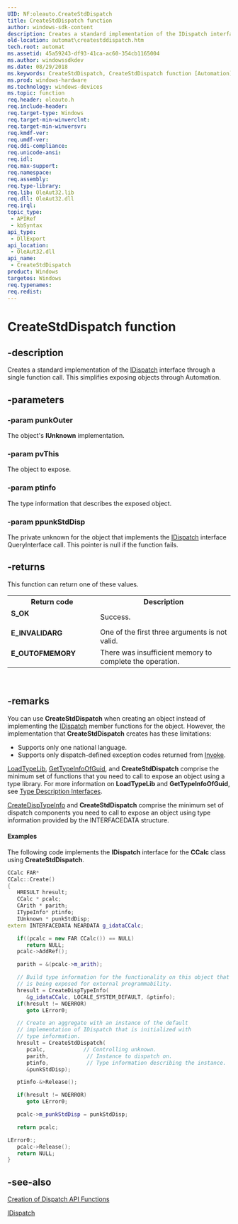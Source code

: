 ```yaml
---
UID: NF:oleauto.CreateStdDispatch
title: CreateStdDispatch function
author: windows-sdk-content
description: Creates a standard implementation of the IDispatch interface through a single function call. This simplifies exposing objects through Automation.
old-location: automat\createstddispatch.htm
tech.root: automat
ms.assetid: 45a59243-df93-41ca-ac60-354cb1165004
ms.author: windowssdkdev
ms.date: 08/29/2018
ms.keywords: CreateStdDispatch, CreateStdDispatch function [Automation], _oa96_CreateStdDispatch, automat.createstddispatch, oleauto/CreateStdDispatch
ms.prod: windows-hardware
ms.technology: windows-devices
ms.topic: function
req.header: oleauto.h
req.include-header: 
req.target-type: Windows
req.target-min-winverclnt: 
req.target-min-winversvr: 
req.kmdf-ver: 
req.umdf-ver: 
req.ddi-compliance: 
req.unicode-ansi: 
req.idl: 
req.max-support: 
req.namespace: 
req.assembly: 
req.type-library: 
req.lib: OleAut32.lib
req.dll: OleAut32.dll
req.irql: 
topic_type:
 - APIRef
 - kbSyntax
api_type:
 - DllExport
api_location:
 - OleAut32.dll
api_name:
 - CreateStdDispatch
product: Windows
targetos: Windows
req.typenames: 
req.redist: 
---
```


# CreateStdDispatch function


## -description


Creates a standard implementation of the <a href="https://msdn.microsoft.com/ebbff4bc-36b2-4861-9efa-ffa45e013eb5">IDispatch</a> interface through a single function call. This simplifies exposing objects through Automation.


## -parameters




### -param punkOuter

The object's <b>IUnknown</b> implementation.




### -param pvThis

The object to expose.


### -param ptinfo

The type information that describes the exposed object.



### -param ppunkStdDisp

The private unknown for the object that implements the <a href="https://msdn.microsoft.com/ebbff4bc-36b2-4861-9efa-ffa45e013eb5">IDispatch</a> interface QueryInterface call. This pointer is null if the function fails.


## -returns



This function can return one of these values.

<table>
<tr>
<th>Return code</th>
<th>Description</th>
</tr>
<tr>
<td width="40%">
<dl>
<dt><b>S_OK
</b></dt>
</dl>
</td>
<td width="60%">
Success.

</td>
</tr>
<tr>
<td width="40%">
<dl>
<dt><b>E_INVALIDARG
</b></dt>
</dl>
</td>
<td width="60%">
One of the first three arguments is not valid.

</td>
</tr>
<tr>
<td width="40%">
<dl>
<dt><b>E_OUTOFMEMORY
</b></dt>
</dl>
</td>
<td width="60%">
There was insufficient memory to complete the operation.

</td>
</tr>
</table>
 




## -remarks



You can use <b>CreateStdDispatch</b> when creating an object instead of implementing the <a href="https://msdn.microsoft.com/ebbff4bc-36b2-4861-9efa-ffa45e013eb5">IDispatch</a> member functions for the object. However, the implementation that <b>CreateStdDispatch</b> creates has these limitations:  

<ul>
<li>
Supports only one national language.

</li>
<li>
Supports only dispatch-defined exception codes returned from <a href="https://msdn.microsoft.com/964ade8e-9d8a-4d32-bd47-aa678912a54d">Invoke</a>.

</li>
</ul>

<a href="https://msdn.microsoft.com/155b48e5-5438-409e-9342-630a6a500f60">LoadTypeLib</a>, <a href="https://msdn.microsoft.com/58f96322-f1cd-448c-906d-b7faa65ab9a0">GetTypeInfoOfGuid</a>, and <b>CreateStdDispatch</b> comprise the minimum set of functions that you need to call to expose an object using a type library. For more information on <b>LoadTypeLib</b> and <b>GetTypeInfoOfGuid</b>, see <a href="https://msdn.microsoft.com/ab44422c-97d6-4a63-ade1-db919d53aae7">Type Description Interfaces</a>. 


<a href="https://msdn.microsoft.com/603e00e8-0370-4ebf-b9d2-85e6e58c2b3a">CreateDispTypeInfo</a> and <b>CreateStdDispatch</b> comprise the minimum set of dispatch components you need to call to expose an object using type information provided by the INTERFACEDATA structure.


#### Examples

The following code implements the <b>IDispatch</b> interface for the <b>CCalc</b> class using <b>CreateStdDispatch</b>.


```cpp
CCalc FAR*
CCalc::Create()
{
   HRESULT hresult;
   CCalc * pcalc;
   CArith * parith;
   ITypeInfo* ptinfo;
   IUnknown * punkStdDisp;
extern INTERFACEDATA NEARDATA g_idataCCalc;

   if((pcalc = new FAR CCalc()) == NULL)
      return NULL;
   pcalc->AddRef();

   parith = &(pcalc->m_arith);

   // Build type information for the functionality on this object that
   // is being exposed for external programmability.
   hresult = CreateDispTypeInfo(
      &g_idataCCalc, LOCALE_SYSTEM_DEFAULT, &ptinfo);
   if(hresult != NOERROR)
      goto LError0;

   // Create an aggregate with an instance of the default
   // implementation of IDispatch that is initialized with
   // type information.
   hresult = CreateStdDispatch(
      pcalc,            // Controlling unknown.
      parith,            // Instance to dispatch on.
      ptinfo,            // Type information describing the instance.
      &punkStdDisp);

   ptinfo-&>Release();

   if(hresult != NOERROR)
      goto LError0;

   pcalc->m_punkStdDisp = punkStdDisp;

   return pcalc;

LError0:;
   pcalc->Release();
   return NULL;
}
```





## -see-also




<a href="https://msdn.microsoft.com/2c66b04e-9d96-45e9-8105-82d58a5a4085">Creation of Dispatch API Functions</a>



<a href="https://msdn.microsoft.com/ebbff4bc-36b2-4861-9efa-ffa45e013eb5">IDispatch</a>
 

 

